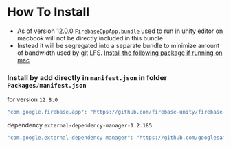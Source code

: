 # How To Install

- As of version 12.0.0 `FirebaseCppApp.bundle` used to run in unity editor on macbook will not be directly included in this bundle
- Instead it will be segregated into a separate bundle to minimize amount of bandwidth used by git LFS. [Install the following package if running on mac](https://github.com/firebase-unity/firebase-support-ios)


### Install by add directly in `manifest.json` in folder `Packages/manifest.json`

for version `12.8.0`
```csharp
"com.google.firebase.app": "https://github.com/firebase-unity/firebase-app.git#12.8.0",
```

dependency `external-dependency-manager-1.2.185`
```csharp
"com.google.external-dependency-manager": "https://github.com/googlesamples/unity-jar-resolver.git?path=upm#v1.2.185",
```
